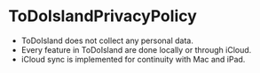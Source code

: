# ToDoIslandPrivacyPolicy
- ToDoIsland does not collect any personal data.
- Every feature in ToDoIsland are done locally or through iCloud.
- iCloud sync is implemented for continuity with Mac and iPad.
